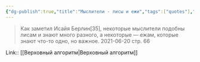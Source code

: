 ```yaml
---
{"dg-publish":true,"title":"Мыслители - лисы и ежи","tags":["quotes"],"date":"2021-06-20T20:41:00+04:00","permalink":"/quotes/202106202041/","dgHomeLink":false,"dgPassFrontmatter":true}
---
```



> Как заметил Исайя Берлин[35], некоторые мыслители подобны лисам и знают много разного, а некоторые — ежам, которые знают что-то одно, но важное.
	2021-06-20 стр. 66

Link:: [[Верховный алгоритм|Верховный алгоритм]]
